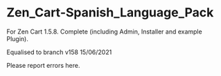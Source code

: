 # Zen_Cart-Spanish_Language_Pack

For Zen Cart 1.5.8.
Complete (including Admin, Installer and example Plugin).

Equalised to branch v158 15/06/2021

Please report errors here.
